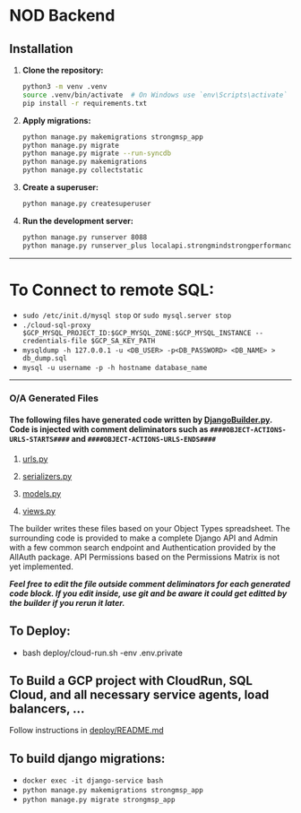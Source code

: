 # NOD Backend

## Installation

1. **Clone the repository:**

    ```sh
    python3 -m venv .venv
    source .venv/bin/activate  # On Windows use `env\Scripts\activate`
    pip install -r requirements.txt
    ```

4. **Apply migrations:**
    ```sh
    python manage.py makemigrations strongmsp_app
    python manage.py migrate
    python manage.py migrate --run-syncdb
    python manage.py makemigrations
    python manage.py collectstatic
   
    ```

5. **Create a superuser:**

    ```sh
    python manage.py createsuperuser
    ```

6. **Run the development server:**

    ```sh
    python manage.py runserver 8088
    python manage.py runserver_plus localapi.strongmindstrongperformance.com:8088 --cert-file ~/.ssh/certificate.crt
    ```

------

# To Connect to remote SQL:
- `sudo /etc/init.d/mysql stop` or `sudo mysql.server stop`
- `./cloud-sql-proxy $GCP_MYSQL_PROJECT_ID:$GCP_MYSQL_ZONE:$GCP_MYSQL_INSTANCE --credentials-file $GCP_SA_KEY_PATH`
- `mysqldump -h 127.0.0.1 -u <DB_USER> -p<DB_PASSWORD> <DB_NAME> > db_dump.sql`
- `mysql -u username -p -h hostname database_name`


----
### O/A Generated Files 
#### The following files have generated code written by [DjangoBuilder.py](src/django/DjangoBuilder.py). Code is injected with comment deliminators such as `####OBJECT-ACTIONS-URLS-STARTS####` and `####OBJECT-ACTIONS-URLS-ENDS####`

1. [urls.py](stack/django/strongmsp_app/urls.py) 

2. [serializers.py](stack/django/strongmsp_app/serializers.py) 

3. [models.py](stack/django/strongmsp_app/models.py) 

4. [views.py](stack/django/strongmsp_app/views.py) 

The builder writes these files based on your Object Types spreadsheet. The surrounding code is provided to make a complete Django API and Admin with a few common search endpoint and Authentication provided by the AllAuth package. API Permissions based on the Permissions Matrix is not yet implemented.  



***__Feel free to edit the file outside comment deliminators for each generated code block. If you edit inside, use git and be aware it could get editted by the builder if you rerun it later.__***

## To Deploy:
- bash deploy/cloud-run.sh -env .env.private

## To Build a GCP project with CloudRun, SQL Cloud, and all necessary service agents, load balancers, ...
Follow instructions in [deploy/README.md](stack/django/deploy/README.md)

## To build django migrations: 
- `docker exec -it django-service bash`
- `python manage.py makemigrations strongmsp_app`
- `python manage.py migrate strongmsp_app`
